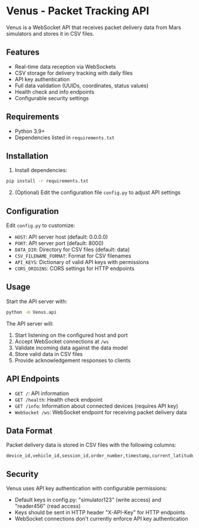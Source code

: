 # Venus - Packet Tracking API

Venus is a WebSocket API that receives packet delivery data from Mars simulators and stores it in CSV files.

## Features

- Real-time data reception via WebSockets
- CSV storage for delivery tracking with daily files
- API key authentication
- Full data validation (UUIDs, coordinates, status values)
- Health check and info endpoints
- Configurable security settings

## Requirements

- Python 3.9+
- Dependencies listed in `requirements.txt`

## Installation

1. Install dependencies:

```bash
pip install -r requirements.txt
```

2. (Optional) Edit the configuration file `config.py` to adjust API settings

## Configuration

Edit `config.py` to customize:

- `HOST`: API server host (default: 0.0.0.0)
- `PORT`: API server port (default: 8000)
- `DATA_DIR`: Directory for CSV files (default: data)
- `CSV_FILENAME_FORMAT`: Format for CSV filenames
- `API_KEYS`: Dictionary of valid API keys with permissions
- `CORS_ORIGINS`: CORS settings for HTTP endpoints

## Usage

Start the API server with:

```bash
python -m Venus.api
```

The API server will:
1. Start listening on the configured host and port
2. Accept WebSocket connections at `/ws`
3. Validate incoming data against the data model
4. Store valid data in CSV files
5. Provide acknowledgement responses to clients

## API Endpoints

- `GET /`: API information
- `GET /health`: Health check endpoint
- `GET /info`: Information about connected devices (requires API key)
- `WebSocket /ws`: WebSocket endpoint for receiving packet delivery data

## Data Format

Packet delivery data is stored in CSV files with the following columns:

```
device_id,vehicle_id,session_id,order_number,timestamp,current_latitude,current_longitude,start_latitude,start_longitude,end_latitude,end_longitude,status
```

## Security

Venus uses API key authentication with configurable permissions:
- Default keys in config.py: "simulator123" (write access) and "reader456" (read access)
- Keys should be sent in HTTP header "X-API-Key" for HTTP endpoints
- WebSocket connections don't currently enforce API key authentication 